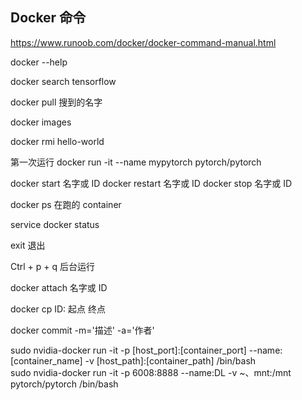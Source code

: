 
## Docker 命令 

https://www.runoob.com/docker/docker-command-manual.html

docker --help 

docker search tensorflow 

docker pull 搜到的名字

docker images 

docker rmi hello-world 

第一次运行 docker run -it --name mypytorch pytorch/pytorch 

docker start 名字或 ID 
docker restart 名字或 ID 
docker stop 名字或 ID 

docker ps 在跑的 container 

service docker status

exit 退出

Ctrl + p + q 后台运行

docker attach 名字或 ID 

docker cp  ID: 起点  终点 

docker commit -m='描述' -a='作者'     

sudo nvidia-docker run -it -p [host_port]:[container_port] --name:[container_name] -v [host_path]:[container_path] /bin/bash  
sudo nvidia-docker run -it -p 6008:8888 --name:DL -v ~、mnt:/mnt  pytorch/pytorch  /bin/bash
